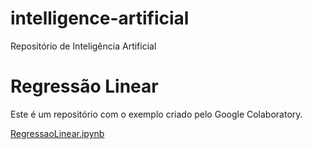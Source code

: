 # intelligence-artificial
Repositório de Inteligência Artificial 

# Regressão Linear
Este é um repositório com o exemplo criado pelo Google Colaboratory.

[RegressaoLinear.ipynb](/RegressaoLinear.ipynb)

